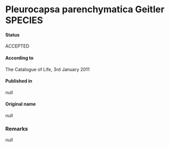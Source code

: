 # Pleurocapsa parenchymatica Geitler SPECIES

#### Status
ACCEPTED

#### According to
The Catalogue of Life, 3rd January 2011

#### Published in
null

#### Original name
null

### Remarks
null